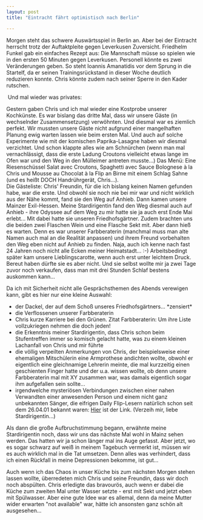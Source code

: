 ```yaml
---
layout: post
title: "Eintracht fährt optimistisch nach Berlin"

---
```


Morgen steht das schwere Auswärtsspiel in Berlin an. Aber bei der Eintracht herrscht trotz der Auftaktpleite gegen Leverkusen Zuversicht. Friedhelm Funkel gab ein einfaches Rezept aus: Die Mannschaft müsse so spielen wie in den ersten 50 Minuten gegen Leverkusen. Personell könnte es zwei Veränderungen geben. So steht Ioannis Amanatidis vor dem Sprung in die Startelf, da er seinen Trainingsrückstand in dieser Woche deutlich reduzieren konnte. Chris könnte zudem nach seiner Sperre in den Kader rutschen.

 Und mal wieder was privates:

Gestern gaben Chris und ich mal wieder eine Kostprobe unserer Kochkünste. Es war bislang das dritte Mal, dass wir unsere Gäste (in wechselnder Zusammensetzung) verwöhnten. Und diesmal war es ziemlich perfekt. Wir mussten unsere Gäste nicht aufgrund einer mangelhaften Planung ewig warten lassen wie beim ersten Mal. Und auch auf solche Experimente wie mit der komischen Paprika-Lasagne haben wir diesmal verzichtet. Und schon klappte alles wie am Schnürchen (wenn man mal vernachlässigt, dass die erste Ladung Croutons vielleicht etwas lange im Ofen war und den Weg in den Mülleimer antreten musste...) Das Menü: Eine Riesenschüssel Salat avec Croutons, Spaghetti avec Sauce Bolognese à la Chris und Mousse au Chocolat à la Flip an Birne mit einem Schlag Sahne (und es heißt DOCH Handrührgerät, Chris...).  
Die Gästeliste: Chris' Freundin, für die ich bislang keinen Namen gefunden habe, war die erste. Und obwohl sie noch nie bei mir war und nicht wirklich aus der Nähe kommt, fand sie den Weg auf Anhieb. Dann kamen unsere Mainzer Exil-Hessen. Meine Stardirigentin fand den Weg diesmal auch auf Anhieb - ihre Odyssee auf dem Weg zu mir hatte sie ja auch erst Ende Mai erlebt... Mit dabei hatte sie unseren Friedhofsgärtner. Zudem brachten uns die beiden zwei Flaschen Wein und eine Flasche Sekt mit. Aber dann hieß es warten. Denn es war unserer Farbberaterin (manchmal muss man alte Namen auch mal an die Realität anpassen) und ihrem Freund vorbehalten den Weg eben nicht auf Anhieb zu finden. Naja, auch ich kenne nach fast 24 Jahren noch nicht alle Ecken meiner Heimatstadt... :-) Arbeitsbedingt später kam unsere Lieblingscarotte, wenn auch erst unter leichtem Druck. Bereut haben dürfte sie es aber nicht. Und sie selbst wollte mir ja zwei Tage zuvor noch verkaufen, dass man mit drei Stunden Schlaf bestens auskommen kann...  
  
Da ich mit Sicherheit nicht alle Gesprächsthemen des Abends verewigen kann, gibt es hier nur eine kleine Auswahl:

- der Dackel, der auf dem Schoß unseres Friedhofsgärtners... \*zensiert\*  
- die Verflossenen unserer Farbberaterin  
- Chris kurze Karriere bei den Grünen. Zitat Farbberaterin: Um ihre Liste vollzukriegen nehmen die doch jeden!  
- die Erkenntnis meiner Stardirigentin, dass Chris schon beim Stufentreffen immer so komisch gelacht hatte, was zu einem kleinen Lachanfall von Chris und mir führte  
- die völlig verpeilten Anmerkungen von Chris, der beispielsweise einer ehemaligen Mitschülerin eine Armprothese andichten wollte, obwohl er eigentlich eine gleichnamige Lehrerin meinte, die mal kurzzeitig einen geschienten Finger hatte und der u.a. wissen wollte, ob denn unsere Farbberaterin mal mit XY zusammen war, was damals eigentlich sogar ihm aufgefallen sein sollte...  
- irgendwelche mysteriösen Verbindungen zwischen einer nahen Verwandten einer anwesenden Person und einem nicht ganz unbekannten Sänger, die eifrigen Daily Flip-Lesern natürlich schon seit dem 26.04.01 bekannt waren: [Hier](http://eintracht-stats.de/daily/april_01.htm) ist der Link. (Verzeih mir, liebe Stardirigentin...)

Als dann die große Aufbruchstimmung begann, erwähnte meine Stardirigentin noch, dass wir uns das nächste Mal wohl in Mainz sehen werden. Das hatten wir ja schon länger mal ins Auge gefasst. Aber jetzt, wo es sogar schwarz auf weiß in meinem Tagebuch vermerkt ist, müssen wir es auch wirklich mal in die Tat umsetzen. Denn alles was verhindert, dass ich einen Rückfall in meine Depressionen bekomme, ist gut...

Auch wenn ich das Chaos in unser Küche bis zum nächsten Morgen stehen lassen wollte, überredeten mich Chris und seine Freundin, dass wir doch noch abspülten. Chris erledigte das bravourös, auch wenn er dabei die Küche zum zweiten Mal unter Wasser setzte - erst mit Sekt und jetzt eben mit Spülwasser. Aber eine gute Idee war es allemal, denn da meine Mutter wider erwarten "not available" war, hätte ich ansonsten ganz schön alt ausgesehen...
